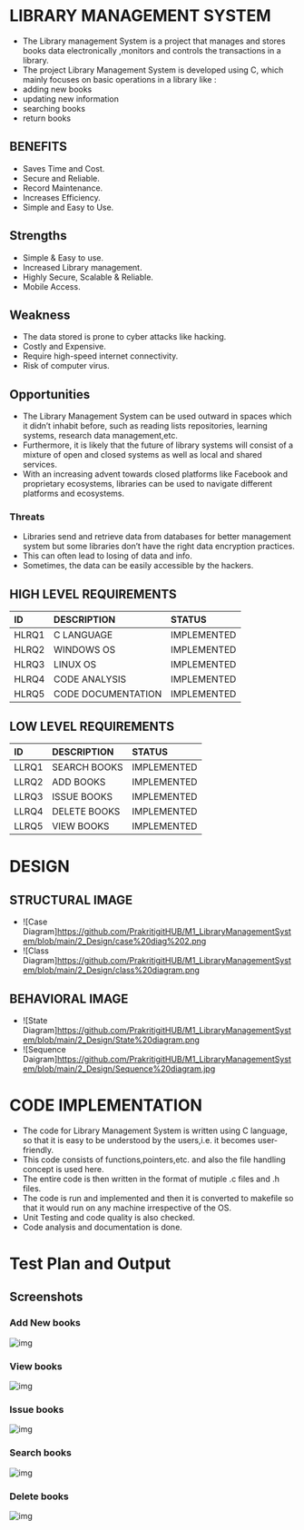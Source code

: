 # LIBRARY MANAGEMENT SYSTEM

* The Library management System is a project that manages and stores books data electronically ,monitors and controls the transactions in a library. 
* The project Library Management System is developed using C, which mainly focuses on basic operations in a library like :
* adding new books 
* updating new information 
* searching books 
* return books


## BENEFITS

* Saves Time and Cost.
* Secure and Reliable.
* Record Maintenance.
* Increases Efficiency.
* Simple and Easy to Use.


## Strengths

* Simple & Easy to use.
* Increased Library management.
* Highly Secure, Scalable & Reliable. 
* Mobile Access.

## Weakness

* The data stored is prone to cyber attacks like hacking.
* Costly and Expensive.
* Require high-speed internet connectivity.
* Risk of computer virus.


## Opportunities
* The Library Management System can be used outward in spaces which it didn’t inhabit before, such as reading lists repositories, learning systems, research data management,etc.
* Furthermore, it is likely that the future of library systems will consist of a mixture of open and closed systems as well as local and shared services.
* With an increasing advent towards closed platforms like Facebook and proprietary ecosystems, libraries can be used to navigate different platforms and ecosystems.

### Threats
* Libraries send and retrieve data from databases for better management system but some libraries don’t have the right data encryption practices. 
* This can often lead to losing of data and info.
* Sometimes, the data can be easily accessible by the hackers.



## HIGH LEVEL REQUIREMENTS

|ID|DESCRIPTION|STATUS|
|:--|:----------|:-----|
|HLRQ1|C LANGUAGE|IMPLEMENTED|
|HLRQ2|WINDOWS OS|IMPLEMENTED|
|HLRQ3|LINUX OS|IMPLEMENTED|
|HLRQ4|CODE ANALYSIS|IMPLEMENTED|
|HLRQ5|CODE DOCUMENTATION|IMPLEMENTED|

## LOW LEVEL REQUIREMENTS

|ID|DESCRIPTION|STATUS|
|:--|:----------|:-----|
|LLRQ1|SEARCH BOOKS|IMPLEMENTED|
|LLRQ2|ADD BOOKS|IMPLEMENTED|
|LLRQ3|ISSUE BOOKS|IMPLEMENTED|
|LLRQ4|DELETE BOOKS|IMPLEMENTED|
|LLRQ5|VIEW BOOKS|IMPLEMENTED|


# DESIGN

## STRUCTURAL IMAGE
* ![Case Diagram]https://github.com/PrakritigitHUB/M1_LibraryManagementSystem/blob/main/2_Design/case%20diag%202.png
* ![Class Diagram]https://github.com/PrakritigitHUB/M1_LibraryManagementSystem/blob/main/2_Design/class%20diagram.png


## BEHAVIORAL IMAGE
* ![State Diagram]https://github.com/PrakritigitHUB/M1_LibraryManagementSystem/blob/main/2_Design/State%20diagram.png
* ![Sequence Daigram]https://github.com/PrakritigitHUB/M1_LibraryManagementSystem/blob/main/2_Design/Sequence%20diagram.jpg



# CODE IMPLEMENTATION
* The code for Library Management System is written using C language, so that it is easy to be understood by the users,i.e. it becomes user-friendly.
* This code consists of functions,pointers,etc. and also the file handling concept is used here.
* The entire code is then written in the format of mutiple .c files and .h files.
* The code is run and implemented and then it is converted to makefile so that it would run on any machine irrespective of the OS.
* Unit Testing and code quality is also checked.
* Code analysis and documentation is done.



# Test Plan and Output

## Screenshots

### Add New books
![img](./6_Images/addbook.png)

### View books
![img](./6_Images/viewbooks.png)

### Issue books
![img](./6_Images/issuebook.png)

### Search books
![img](./6_Images/searchbook.png)

### Delete books
![img](./6_Images/deletebook.png)


